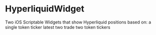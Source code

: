 # HyperliquidWidget
Two iOS Scriptable Widgets that show Hyperliquid positions based on:
    a single token ticker
    latest two trade
    two token tickers
